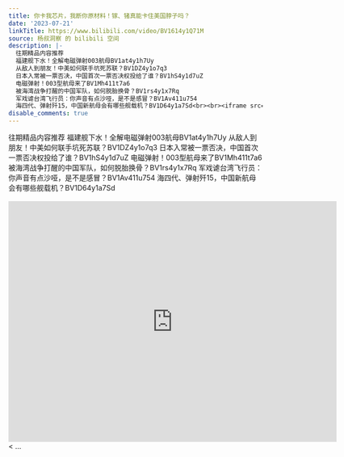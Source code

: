```yaml
---
title: 你卡我芯片，我断你原材料！镓、锗真能卡住美国脖子吗？
date: '2023-07-21'
linkTitle: https://www.bilibili.com/video/BV1614y1Q71M
source: 杨叔洞察 的 bilibili 空间
description: |-
  往期精品内容推荐
  福建舰下水！全解电磁弹射003航母BV1at4y1h7Uy
  从敌人到朋友！中美如何联手坑死苏联？BV1DZ4y1o7q3
  日本入常被一票否决，中国首次一票否决权投给了谁？BV1hS4y1d7uZ
  电磁弹射！003型航母来了BV1Mh411t7a6
  被海湾战争打醒的中国军队，如何脱胎换骨？BV1rs4y1x7Rq
  军戏谑台湾飞行员：你声音有点沙哑，是不是感冒？BV1Av411u754
  海四代、弹射歼15，中国新航母会有哪些舰载机？BV1D64y1a7Sd<br><br><iframe src="https://player.bilibili.com/player.html?aid=786220215&amp;high_quality=1&amp;autoplay=0" width="650" height="477" scrolling="no" border="0" frameborder="no" framespacing="0" allowfullscreen="true" referrerpolicy="no-referrer"></iframe>< ...
disable_comments: true
---
```

往期精品内容推荐
福建舰下水！全解电磁弹射003航母BV1at4y1h7Uy
从敌人到朋友！中美如何联手坑死苏联？BV1DZ4y1o7q3
日本入常被一票否决，中国首次一票否决权投给了谁？BV1hS4y1d7uZ
电磁弹射！003型航母来了BV1Mh411t7a6
被海湾战争打醒的中国军队，如何脱胎换骨？BV1rs4y1x7Rq
军戏谑台湾飞行员：你声音有点沙哑，是不是感冒？BV1Av411u754
海四代、弹射歼15，中国新航母会有哪些舰载机？BV1D64y1a7Sd<br><br><iframe src="https://player.bilibili.com/player.html?aid=786220215&amp;high_quality=1&amp;autoplay=0" width="650" height="477" scrolling="no" border="0" frameborder="no" framespacing="0" allowfullscreen="true" referrerpolicy="no-referrer"></iframe>< ...